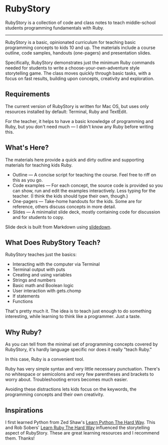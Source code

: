 # RubyStory

RubyStory is a collection of code and class notes to teach middle-school students programming fundamentals with Ruby.

- - - - - - - - - -

RubyStory is a basic, opinionated curriculum for teaching basic programming concepts to kids 10 and up. The materials include a course outline, code samples, handouts (one-pagers) and presentation slides.

Specifically, RubyStory demonstrates just the minimum Ruby commands needed for students to write a choose-your-own-adventure style storytelling game. The class moves quickly through basic tasks, with a focus on fast results, building upon concepts, creativity and exploration.

## Requirements

The current version of RubyStory is written for Mac OS, but uses only resources installed by default: Terminal, Ruby and TextEdit. 

For the teacher, it helps to have a basic knowledge of programming and Ruby, but you don't need much &mdash; I didn't know any Ruby before writing this.

## What's Here?

The materials here provide a quick and dirty outline and supporting materials for teaching kids Ruby.

* Outline &mdash; A concise script for teaching the course. Feel free to riff on this as you go.
* Code examples &mdash; For each concept, the source code is provided so you can show, run and edit the examples interactively. Less typing for the teacher. (I think the kids should type their own, though.)
* One-pagers &mdash; Take-home handouts for the kids. Some are for reference, others discuss concepts in more detail.
* Slides &mdash; A minimalist slide deck, mostly containing code for discussion and for students to copy.

Slide deck is built from Markdown using [slidedown](https://github.com/nakajima/slidedown).

## What Does RubyStory Teach?

RubyStory teaches just the basics:

* Interacting with the computer via Terminal
* Terminal output with puts
* Creating and using variables
* Strings and numbers
* Basic math and Boolean logic
* User interaction with gets.chomp
* If statements
* Functions

That's pretty much it. The idea is to teach just enough to do something interesting, while learning to think like a programmer. Just a taste.

## Why Ruby?

As you can tell from the minimal set of programming concepts covered by RubyStory, it's hardly language specific nor does it really "teach Ruby." 

In this case, Ruby is a convenient tool.

Ruby has very simple syntax and very little necessary punctuation. There's no whitespace or semicolons and very few parentheses and brackets to worry about. Troubleshooting errors becomes much easier. 

Avoiding these distractions lets kids focus on the keywords, the programming concepts and their own creativity.

## Inspirations

I first learned Python from Zed Shaw's [Learn Python The Hard Way](http://learnpythonthehardway.org/). This and Rob Sobers' [Learn Ruby The Hard Way](http://ruby.learncodethehardway.org/) influenced the storytelling aspect of RubyStory. These are great learning resources and I recommend them. Thanks!

